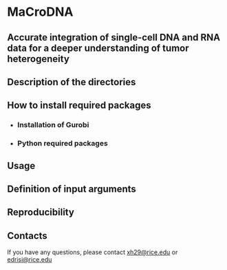 # MaCroDNA
## Accurate integration of single-cell DNA and RNA data for a deeper understanding of tumor heterogeneity

## Description of the directories
## How to install required packages
   - ### Installation of Gurobi
   - ### Python required packages
## Usage
## Definition of input arguments
## Reproducibility
## Contacts
If you have any questions, please contact xh29@rice.edu or edrisi@rice.edu
